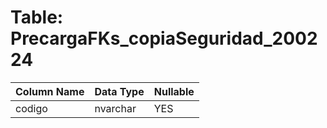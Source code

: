 # Table: PrecargaFKs_copiaSeguridad_200224

| Column Name | Data Type | Nullable |
|-------------|-----------|----------|
| codigo | nvarchar | YES |
